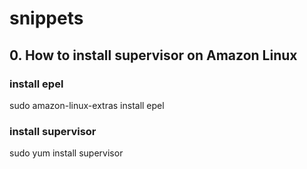 # snippets

## 0. How to install supervisor on Amazon Linux

### install epel
sudo amazon-linux-extras install epel

### install supervisor
sudo yum install supervisor
